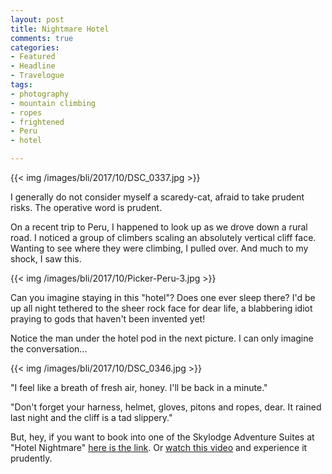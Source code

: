 ```yaml
---
layout: post
title: Nightmare Hotel
comments: true
categories:
- Featured
- Headline
- Travelogue
tags:
- photography
- mountain climbing
- ropes
- frightened
- Peru
- hotel

---
```


{{<  img /images/bli/2017/10/DSC_0337.jpg  >}}

I generally do not consider myself a scaredy-cat, afraid to take prudent risks. The operative word is prudent. 

On a recent trip to Peru, I happened to look up as we drove down a rural road. I noticed a group of climbers scaling an absolutely vertical cliff face. Wanting to see where they were climbing, I pulled over. And much to my shock, I saw this.

<!--more-->

{{<  img /images/bli/2017/10/Picker-Peru-3.jpg  >}}

Can you imagine staying in this "hotel"? Does one ever sleep there? I'd be up all night tethered to the sheer rock face for dear life, a blabbering idiot praying to gods that haven't been invented yet! 

Notice the man under the hotel pod in the next picture. I can only imagine the conversation...

{{<  img /images/bli/2017/10/DSC_0346.jpg  >}}

"I feel like a breath of fresh air, honey. I'll be back in a minute."

"Don't forget your harness, helmet, gloves, pitons and ropes, dear. It rained last night and the cliff is a tad slippery."

But, hey, if you want to book into one of the Skylodge Adventure Suites at "Hotel Nightmare" [here is the link](http://naturavive.com/web/). Or [watch this video](https://www.youtube.com/watch?v=srFKQrmL3Fg&feature=youtu.be) and experience it prudently. 
